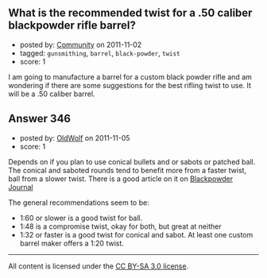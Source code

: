 ## What is the recommended twist for a .50 caliber blackpowder rifle barrel?

- posted by: [Community](https://stackexchange.com/users/-1/-1-community) on 2011-11-02
- tagged: `gunsmithing`, `barrel`, `black-powder`, `twist`
- score: 1

I am going to manufacture a barrel for a custom black powder rifle and am wondering if there are some suggestions for the best rifling twist to use. It will be a .50 caliber barrel.


## Answer 346

- posted by: [OldWolf](https://stackexchange.com/users/-1/111-oldwolf) on 2011-11-05
- score: 1

Depends on if you plan to use conical bullets and or sabots or patched ball. The conical and saboted rounds tend to benefit more from a faster twist, ball from a slower twist. There is a good article on it on [Blackpowder Journal](http://www.blackpowderjournal.com/archives/vol2no3/articles/BPJ23-5.htm)

The general recommendations seem to be: 

   - 1:60 or slower is a good twist for ball. 
   - 1:48 is a compromise twist, okay for both, but great at neither 
   - 1:32 or faster is a good twist for conical and sabot. At least one custom barrel maker offers a 1:20 twist.





---

All content is licensed under the [CC BY-SA 3.0 license](https://creativecommons.org/licenses/by-sa/3.0/).
